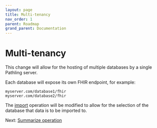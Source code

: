 ```yaml
---
layout: page
title: Multi-tenancy
nav_order: 1
parent: Roadmap
grand_parent: Documentation
---
```


# Multi-tenancy

This change will allow for the hosting of multiple databases by a single
Pathling server.

Each database will expose its own FHIR endpoint, for example:

```
myserver.com/database1/fhir
myserver.com/database2/fhir
```

The [import](../import.html) operation will be modified to allow for the
selection of the database that data is to be imported to.

Next: [Summarize operation](./summarize.html)
